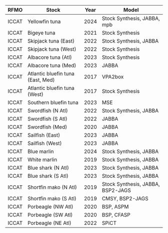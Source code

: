RFMO  | Stock                             | Year | Model
----- | --------------------------------- | ---- | ---------------------------------
ICCAT | Yellowfin tuna                    | 2024 | Stock Synthesis, JABBA, mpb
ICCAT | Bigeye tuna                       | 2021 | Stock Synthesis
ICCAT | Skipjack tuna (East)              | 2022 | Stock Synthesis, JABBA
ICCAT | Skipjack tuna (West)              | 2022 | Stock Synthesis
ICCAT | Albacore tuna (Atl)               | 2023 | Stock Synthesis
ICCAT | Albacore tuna (Med)               | 2023 | JABBA
ICCAT | Atlantic bluefin tuna (East, Med) | 2017 | VPA2box
ICCAT | Atlantic bluefin tuna (West)      | 2017 | Stock Synthesis
ICCAT | Southern bluefin tuna             | 2023 | MSE
ICCAT | Swordfish (N Atl)                 | 2022 | Stock Synthesis, JABBA
ICCAT | Swordfish (S Atl)                 | 2022 | JABBA
ICCAT | Swordfish (Med)                   | 2020 | JABBA
ICCAT | Sailfish (East)                   | 2023 | JABBA
ICCAT | Sailfish (West)                   | 2023 | JABBA
ICCAT | Blue marlin                       | 2024 | Stock Synthesis, JABBA
ICCAT | White marlin                      | 2019 | Stock Synthesis, JABBA
ICCAT | Blue shark (N Atl)                | 2023 | Stock Synthesis, JABBA
ICCAT | Blue shark (S Atl)                | 2023 | Stock Synthesis, JABBA
ICCAT | Shortfin mako (N Atl)             | 2019 | Stock Synthesis, JABBA, BSP2-JAGS
ICCAT | Shortfin mako (S Atl)             | 2019 | CMSY, BSP2-JAGS
ICCAT | Porbeagle (NW Atl)                | 2020 | BSP, ASPM
ICCAT | Porbeagle (SW Atl)                | 2020 | BSP, CFASP
ICCAT | Porbeagle (NE Atl)                | 2022 | SPiCT
